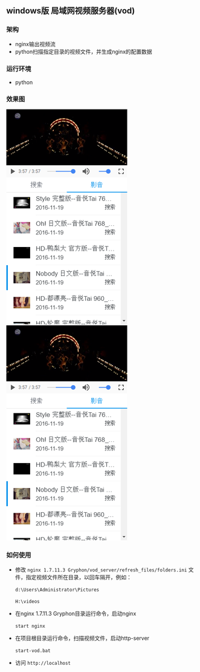 ## windows版 局域网视频服务器(vod)

### 架构

- nginx输出视频流
- python扫描指定目录的视频文件，并生成nginx的配置数据

### 运行环境

- python

### 效果图

![](screenshot/2.png) ![](screenshot/2.png)


### 如何使用

- 修改 `nginx 1.7.11.3 Gryphon/vod_server/refresh_files/folders.ini` 文件，指定视频文件所在目录，以回车隔开，例如：

    `d:\Users\Administrator\Pictures`
    
    `H:\videos`

- 在nginx 1.7.11.3 Gryphon目录运行命令，启动nginx   

    `start nginx`
        
- 在项目根目录运行命令，扫描视频文件，启动http-server

    `start-vod.bat`
    
- 访问 `http://localhost`
